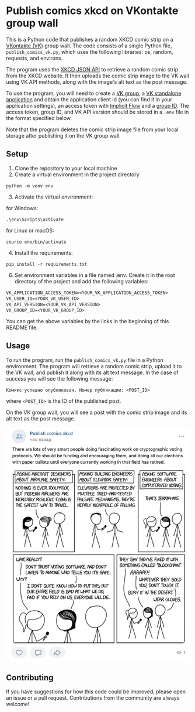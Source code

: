 # Publish comics xkcd on VKontakte group wall

This is a Python code that publishes a random XKCD comic strip on a [VKontakte (VK)](https://vk.com/) group wall.
The code consists of a single Python file, ```publish_comics_vk.py```, which uses the following libraries: os, random, requests, and environs.

The program uses the [XKCD JSON API](https://xkcd.com/json.html) to retrieve a random comic strip from the XKCD website.
It then uploads the comic strip image to the VK wall using VK API methods, along with the image's alt text as the post message.

To use the program, you will need to create a [VK group](https://vk.com/groups?tab=admin), 
a [VK standalone application](https://vk.com/apps?act=manage) and obtain the application client id (you can find it in your application settings),
an access token with [Implicit Flow](https://vk.com/dev/implicit_flow_user) and a [group ID](https://regvk.com/id/).
The access token, group ID, and VK API version should be stored in a ```.env``` file in the format specified below.

Note that the program deletes the comic strip image file from your local storage after publishing it on the VK group wall.

## Setup
1. Clone the repository to your local machine
2. Create a virtual environment in the project directory
```
python -m venv env
```
3. Activate the virtual environment:

for Windows:
```commandline
.\env\Scripts\activate
```

for Linux or macOS:
```commandline
source env/bin/activate
```
4. Install the requirements: 
```commandline
pip install -r requirements.txt
```
6. Set environment variables in a file named .env. 
Create it in the root directory of the project and add the following variables:
```
VK_APPLICATION_ACCESS_TOKEN=<YOUR_VK_APPLICATION_ACCESS_TOKEN>
VK_USER_ID=<YOUR_VK_USER_ID>
VK_API_VERSION=<YOUR_VK_API_VERSION>
VK_GROUP_ID=<YOUR_VK_GROUP_ID>
```

You can get the above variables by the links in the beginning of this README file.

## Usage

To run the program, run the ```publish_comics_vk.py``` file in a Python environment.
The program will retrieve a random comic strip, upload it to the VK wall, and publish it along with its alt text message. 
In the case of success you will see the following message:
```
Комикс успешно опубликован. Номер публикации: <POST_ID>
```
where ```<POST_ID>``` is the ID of the published post.

On the VK group wall, you will see a post with the comic strip image and its alt text as the post message.

![An example of the published comics](comics_example.png)

## Contributing

If you have suggestions for how this code could be improved, please open an issue or a pull request.
Contributions from the community are always welcome!
